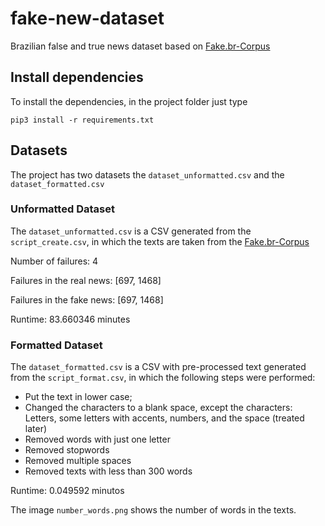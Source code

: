# fake-new-dataset

Brazilian false and true news dataset based on [Fake.br-Corpus](https://github.com/roneysco/Fake.br-Corpus)

## Install dependencies

To install the dependencies, in the project folder just type

`pip3 install -r requirements.txt`

## Datasets

The project has two datasets the `dataset_unformatted.csv` and the `dataset_formatted.csv`

### Unformatted Dataset

The `dataset_unformatted.csv` is a CSV generated from the `script_create.csv`, in which the texts are taken from the [Fake.br-Corpus](https://github.com/roneysco/Fake.br-Corpus)

Number of failures: 4

Failures in the real news: [697, 1468]

Failures in the fake news: [697, 1468]

Runtime: 83.660346 minutes

### Formatted Dataset

The `dataset_formatted.csv` is a CSV with pre-processed text generated from the `script_format.csv`, in which the following steps were performed:

 - Put the text in lower case;
 - Changed the characters to a blank space, except the characters: Letters, some letters with accents, numbers, and the space (treated later)
 - Removed words with just one letter
 - Removed stopwords
 - Removed multiple spaces
 - Removed texts with less than 300 words

Runtime: 0.049592 minutos

The image `number_words.png` shows the number of words in the texts.
